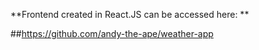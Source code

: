 **Frontend created in React.JS can be accessed here: **


##https://github.com/andy-the-ape/weather-app 
